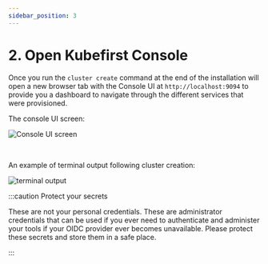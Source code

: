 ```yaml
---
sidebar_position: 3
---
```


# 2. Open Kubefirst Console

Once you run the ```cluster create``` command at the end of the installation will open a new browser tab with the Console UI at ```http://localhost:9094``` to provide you a dashboard to navigate through the different services that were provisioned.

The console UI screen:

![Console UI screen](/img/console_UI.png)

<br/>

An example of terminal output following cluster creation:

![terminal output](/img/cluster-create-result-aws-gh.png)


:::caution Protect your secrets

These are not your personal credentials. These are administrator credentials that can be used if you ever need to authenticate and administer your tools if your OIDC provider ever becomes unavailable. Please protect these secrets and store them in a safe place.

:::